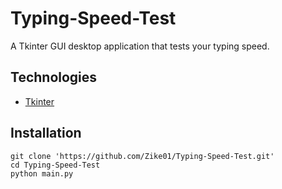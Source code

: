 # Typing-Speed-Test
A Tkinter GUI desktop application that tests your typing speed.

## Technologies
- [Tkinter](https://www.kite.com/python/docs/tkinter)

## Installation
```
git clone 'https://github.com/Zike01/Typing-Speed-Test.git'
cd Typing-Speed-Test
python main.py
```
